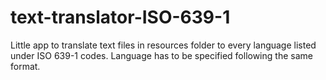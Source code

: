 # text-translator-ISO-639-1
Little app to translate text files in resources folder to every language listed under ISO 639-1 codes. Language has to be specified following the same format.

